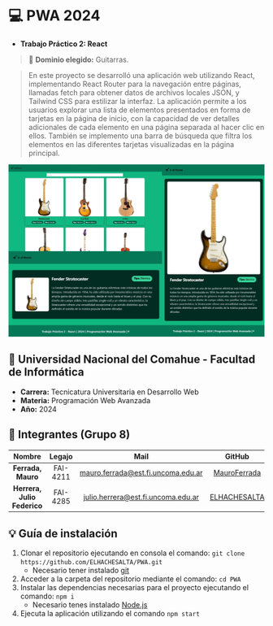 # :computer: PWA 2024

- **Trabajo Práctico 2: React**

> :guitar: **Dominio elegido:** Guitarras.

> En este proyecto se desarrolló una aplicación web utilizando React, implementando React Router para la navegación entre páginas, llamadas fetch para obtener datos de archivos locales JSON, y Tailwind CSS para estilizar la interfaz. La aplicación permite a los usuarios explorar una lista de elementos presentados en forma de tarjetas en la página de inicio, con la capacidad de ver detalles adicionales de cada elemento en una página separada al hacer clic en ellos. También se implemento una barra de búsqueda que filtra los elementos en las diferentes tarjetas visualizadas en la página principal.

![app-guitarras](./public/img/app.jpg)

## :office: Universidad Nacional del Comahue - Facultad de Informática

- **Carrera:** Tecnicatura Universitaria en Desarrollo Web
- **Materia:** Programación Web Avanzada
- **Año:** 2024

## :muscle: Integrantes (Grupo 8)

| Nombre                              |  Legajo    | Mail                                     | GitHub                                                      |
|:-----------------------------------:|:----------:|:----------------------------------------:|:-----------------------------------------------------------:|
| **Ferrada, Mauro**                  | FAI-4211   | mauro.ferrada@est.fi.uncoma.edu.ar       | [MauroFerrada](https://github.com/MauroFerrada)             |
| **Herrera, Julio Federico**         | FAI-4285   | julio.herrera@est.fi.uncoma.edu.ar       | [ELHACHESALTA](https://github.com/ELHACHESALTA)             |

## :bulb: Guía de instalación

1. Clonar el repositorio ejecutando en consola el comando: `git clone https://github.com/ELHACHESALTA/PWA.git`
    - Necesario tener instalado [git](https://git-scm.com/download/win)
2. Acceder a la carpeta del repositorio mediante el comando: `cd PWA`
3. Instalar las dependencias necesarias para el proyecto ejecutando el comando: `npm i`
    - Necesario tenes instalado [Node.js](https://nodejs.org/en/download/current)
4. Ejecuta la aplicación utilizando el comando `npm start`
